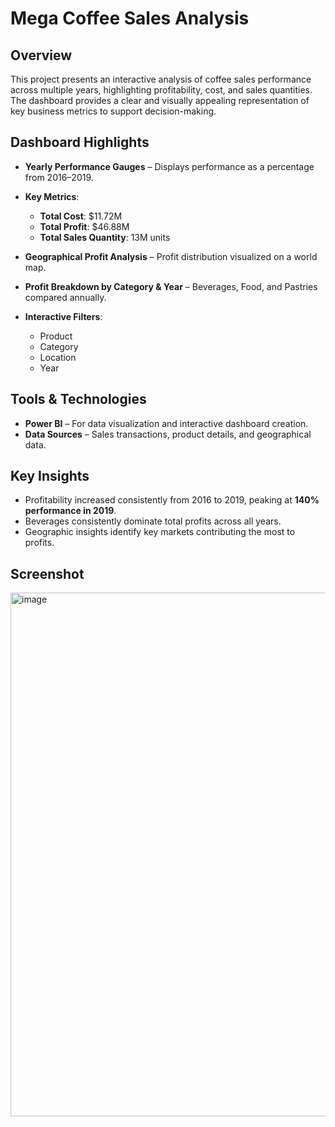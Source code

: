 # Mega Coffee Sales Analysis

## Overview

This project presents an interactive analysis of coffee sales performance across multiple years, highlighting profitability, cost, and sales quantities. The dashboard provides a clear and visually appealing representation of key business metrics to support decision-making.

## Dashboard Highlights

* **Yearly Performance Gauges** – Displays performance as a percentage from 2016–2019.
* **Key Metrics**:

  * **Total Cost**: \$11.72M
  * **Total Profit**: \$46.88M
  * **Total Sales Quantity**: 13M units
* **Geographical Profit Analysis** – Profit distribution visualized on a world map.
* **Profit Breakdown by Category & Year** – Beverages, Food, and Pastries compared annually.
* **Interactive Filters**:

  * Product
  * Category
  * Location
  * Year

## Tools & Technologies

* **Power BI** – For data visualization and interactive dashboard creation.
* **Data Sources** – Sales transactions, product details, and geographical data.

## Key Insights

* Profitability increased consistently from 2016 to 2019, peaking at **140% performance in 2019**.
* Beverages consistently dominate total profits across all years.
* Geographic insights identify key markets contributing the most to profits.

## Screenshot

<img width="1382" height="838" alt="image" src="https://github.com/user-attachments/assets/cc424073-28fd-41a4-8c6d-7187e956a5e3" />


